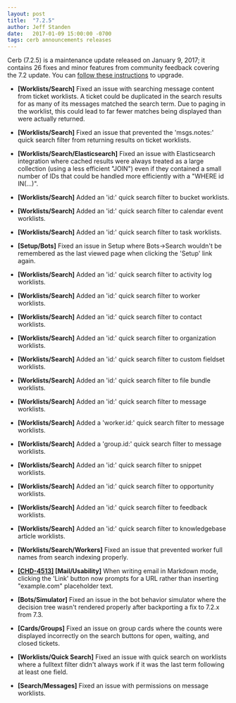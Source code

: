 ```yaml
---
layout: post
title:  "7.2.5"
author: Jeff Standen
date:   2017-01-09 15:00:00 -0700
tags: cerb announcements releases
---
```


Cerb (7.2.5) is a maintenance update released on January 9, 2017; it contains 26 fixes and minor features from community feedback covering the 7.2 update.  You can [follow these instructions](http://cerberusweb.com/book/latest/admin_guide/upgrading/) to upgrade.

* **[Worklists/Search]** Fixed an issue with searching message content from ticket worklists.  A ticket could be duplicated in the search results for as many of its messages matched the search term. Due to paging in the worklist, this could lead to far fewer matches being displayed than were actually returned.

* **[Worklists/Search]** Fixed an issue that prevented the 'msgs.notes:' quick search filter from returning results on ticket worklists.

* **[Worklists/Search/Elasticsearch]** Fixed an issue with Elasticsearch integration where cached results were always treated as a large collection (using a less efficient "JOIN") even if they contained a small number of IDs that could be handled more efficiently with a "WHERE id IN(...)".

* **[Worklists/Search]** Added an 'id:' quick search filter to bucket worklists.

* **[Worklists/Search]** Added an 'id:' quick search filter to calendar event worklists.

* **[Worklists/Search]** Added an 'id:' quick search filter to task worklists.

* **[Setup/Bots]** Fixed an issue in Setup where Bots->Search wouldn't be remembered as the last viewed page when clicking the 'Setup' link again.

* **[Worklists/Search]** Added an 'id:' quick search filter to activity log worklists.

* **[Worklists/Search]** Added an 'id:' quick search filter to worker worklists.

* **[Worklists/Search]** Added an 'id:' quick search filter to contact worklists.

* **[Worklists/Search]** Added an 'id:' quick search filter to organization worklists.

* **[Worklists/Search]** Added an 'id:' quick search filter to custom fieldset worklists.

* **[Worklists/Search]** Added an 'id:' quick search filter to file bundle worklists.

* **[Worklists/Search]** Added an 'id:' quick search filter to message worklists.

* **[Worklists/Search]** Added a 'worker.id:' quick search filter to message worklists.

* **[Worklists/Search]** Added a 'group.id:' quick search filter to message worklists.

* **[Worklists/Search]** Added an 'id:' quick search filter to snippet worklists.

* **[Worklists/Search]** Added an 'id:' quick search filter to opportunity worklists.

* **[Worklists/Search]** Added an 'id:' quick search filter to feedback worklists.

* **[Worklists/Search]** Added an 'id:' quick search filter to knowledgebase article worklists.

* **[Worklists/Search/Workers]** Fixed an issue that prevented worker full names from search indexing properly.

* **[[CHD-4513]](https://wgmdev.atlassian.net/browse/CHD-4513) [Mail/Usability]** When writing email in Markdown mode, clicking the 'Link' button now prompts for a URL rather than inserting "example.com" placeholder text.

* **[Bots/Simulator]** Fixed an issue in the bot behavior simulator where the decision tree wasn't rendered properly after backporting a fix to 7.2.x from 7.3.

* **[Cards/Groups]** Fixed an issue on group cards where the counts were displayed incorrectly on the search buttons for open, waiting, and closed tickets.

* **[Worklists/Quick Search]** Fixed an issue with quick search on worklists where a fulltext filter didn't always work if it was the last term following at least one field.

* **[Search/Messages]** Fixed an issue with permissions on message worklists.

